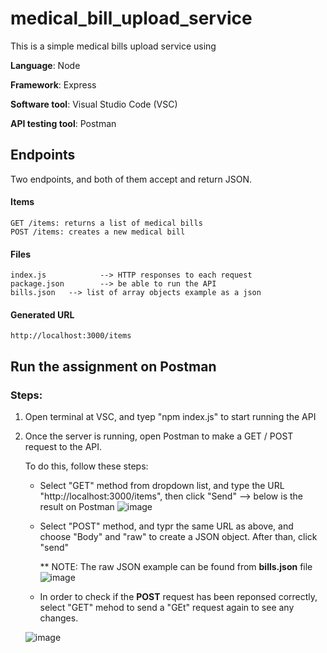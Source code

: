 # medical_bill_upload_service

This is a simple medical bills upload service using 

**Language**: Node

**Framework**: Express 

**Software tool**: Visual Studio Code (VSC)

**API testing tool**: Postman

## Endpoints
Two endpoints, and both of them accept and return JSON.
#### Items
    GET /items: returns a list of medical bills
    POST /items: creates a new medical bill
#### Files
    index.js            --> HTTP responses to each request 
    package.json        --> be able to run the API
    bills.json   --> list of array objects example as a json 
#### Generated URL 
    http://localhost:3000/items
## Run the assignment on Postman 
### Steps:
1. Open terminal at VSC, and tyep "npm index.js" to start running the API
2. Once the server is running, open Postman to make a GET / POST request to the API.
     
     To do this, follow these steps:
                    
    * Select "GET" method from dropdown list, and type the URL "http://localhost:3000/items", then click "Send" --> below is the result on Postman
![image](https://user-images.githubusercontent.com/73051094/218036793-531b44a5-306b-44eb-a1e8-56591a749d77.png)

    
    * Select "POST" method, and typr the same URL as above, and choose "Body" and "raw" to create a JSON object. After than, click "send"
     
         ** NOTE: The raw JSON example can be found from **bills.json** file  
         ![image](https://user-images.githubusercontent.com/73051094/218038032-3a03f67f-1b0d-4da9-bba9-ef17ec58737b.png)
    
    * In order to check if the **POST** request has been reponsed correctly, select "GET" mehod to send a "GEt" request again to see any changes. 
     
     ![image](https://user-images.githubusercontent.com/73051094/218038522-bb7d1dff-09b9-4294-a4e0-d817901f5b80.png)



